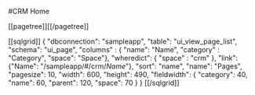 #CRM Home

[[pagetree]][[/pagetree]]

[[sqlgrid]]
    {
        "dbconnection": "sampleapp",
        "table": "ui_view_page_list",
        "schema": "ui_page",
        "columns" : {
            "name": "Name",
            "category" : "Category",
            "space": "Space"},
        "wheredict": {
            "space" : "crm"
        },
        "link": {"Name": "/sampleapp/#/crm/$Name$"},
        "sort": "name",
        "name": "Pages",
        "pagesize": 10,
        "width": 600,
        "height": 490,
        "fieldwidth": {
            "category": 40,
            "name": 60,
            "parent": 120,
            "space": 70
        }
    }
[[/sqlgrid]]



